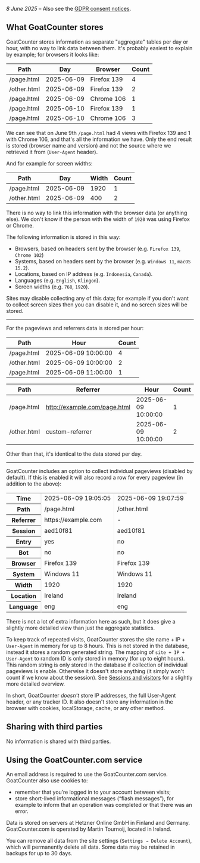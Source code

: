 <style>
table      { width:auto; overflow-x:scroll;}
table.h td { border-left:1px solid #ddd; }
table + hr { margin-top:1rem; }
</style>

*8 June 2025* – Also see the [GDPR consent notices].

[GDPR consent notices]: /help/gdpr

What GoatCounter stores
-----------------------
GoatCounter stores information as separate "aggregate" tables per day or hour,
with no way to link data between them. It's probably easiest to explain by
example; for browsers it looks like:

| Path        | Day        | Browser     | Count |
| ----        | ---        | -------     | ----- |
| /page.html  | 2025-06-09 | Firefox 139 | 4     |
| /other.html | 2025-06-09 | Firefox 139 | 2     |
| /page.html  | 2025-06-09 | Chrome 106  | 1     |
| /page.html  | 2025-06-10 | Firefox 139 | 1     |
| /page.html  | 2025-06-10 | Chrome 106  | 3     |

We can see that on June 9th `/page.html` had 4 views with Firefox 139 and 1 with
Chrome 106, and that's all the information we have. Only the end result is
stored (browser name and version) and not the source where we retrieved it from
(`User-Agent` header).

And for example for screen widths:

| Path        | Day        | Width | Count |
| ----        | ---        | ----- | ----- |
| /page.html  | 2025-06-09 | 1920  | 1     |
| /other.html | 2025-06-09 | 400   | 2     |

There is no way to link this information with the browser data (or anything
else). We don't know if the person with the width of `1920` was using Firefox or
Chrome.

The following information is stored in this way:

- Browsers, based on headers sent by the browser (e.g. `Firefox 139`, `Chrome 102`)
- Systems, based on headers sent by the browser (e.g. `Windows 11`, `macOS 15.2`).
- Locations, based on IP address (e.g. `Indonesia`, `Canada`).
- Languages (e.g. `English`, `Klingon`).
- Screen widths (e.g. `768`, `1920`).

Sites may disable collecting any of this data; for example if you don't want to
collect screen sizes then you can disable it, and no screen sizes will be
stored.

---

For the pageviews and referrers data is stored per hour:

| Path        | Hour                | Count |
| ----        | ----                | ----- |
| /page.html  | 2025-06-09 10:00:00 | 4     |
| /other.html | 2025-06-09 10:00:00 | 2     |
| /page.html  | 2025-06-09 11:00:00 | 1     |

| Path        | Referrer                     | Hour                | Count |
| ----        | --------                     | ----                | ----- |
| /page.html  | http://example.com/page.html | 2025-06-09 10:00:00 | 1     |
| /other.html | custom-referrer              | 2025-06-09 10:00:00 | 2     |

Other than that, it's identical to the data stored per day.

---

GoatCounter includes an option to collect individual pageviews (disabled by
default). If this is enabled it will also record a row for every pageview (in
addition to the above):

<table class="h">
<tr><th>Time</th>     <td>2025-06-09 19:05:05</td>  <td>2025-06-09 19:07:59</td>    </tr>
<tr><th>Path</th>     <td>/page.html</td>           <td>/other.html</td>            </tr>
<tr><th>Referrer</th> <td>https://example.com</td>  <td>-</td>                      </tr>
<tr><th>Session</th>  <td>aed10f81</td>             <td>aed10f81</td>               </tr>
<tr><th>Entry</th>    <td>yes</td>                  <td>no</td>                     </tr>
<tr><th>Bot</th>      <td>no</td>                   <td>no</td>                     </tr>
<tr><th>Browser</th>  <td>Firefox 139</td>          <td>Firefox 139</td>            </tr>
<tr><th>System</th>   <td>Windows 11</td>           <td>Windows 11</td>             </tr>
<tr><th>Width</th>    <td>1920</td>                 <td>1920</td>                   </tr>
<tr><th>Location</th> <td>Ireland</td>              <td>Ireland</td>                </tr>
<tr><th>Language</th> <td>eng</td>                  <td>eng</td>                    </tr>
</table>

There is not a lot of extra information here as such, but it does give a
slightly more detailed view than just the aggregate statistics.

To keep track of repeated visits, GoatCounter stores the site name + IP +
`User-Agent` in memory for up to 8 hours. This is not stored in the database,
instead it stores a random generated string. The mapping of `site + IP +
User-Agent` to random ID is only stored in memory (for up to eight hours). This
random string is only stored in the database if collection of individual
pageviews is enable. Otherwise it doesn't store anything (it simply won't count
if we know about the session). See [Sessions and visitors] for a slightly more
detailed overview.

In short, GoatCounter *doesn't* store IP addresses, the full User-Agent header,
or any tracker ID. It also doesn't store any information in the browser with
cookies, localStorage, cache, or any other method.

[Sessions and visitors]: /help/sessions

Sharing with third parties
--------------------------
No information is shared with third parties.

Using the GoatCounter.com service
---------------------------------
An email address is required to use the GoatCounter.com service. GoatCounter
also use cookies to:

- remember that you’re logged in to your account between visits;
- store short-lived informational messages (“flash messages”), for example to
  inform that an operation was completed or that there was an error.

Data is stored on servers at Hetzner Online GmbH in Finland and Germany.
GoatCounter.com is operated by Martin Tournoij, located in Ireland.

You can remove all data from the site settings (`Settings → Delete Account`),
which will permanently delete all data. Some data may be retained in backups for
up to 30 days.
